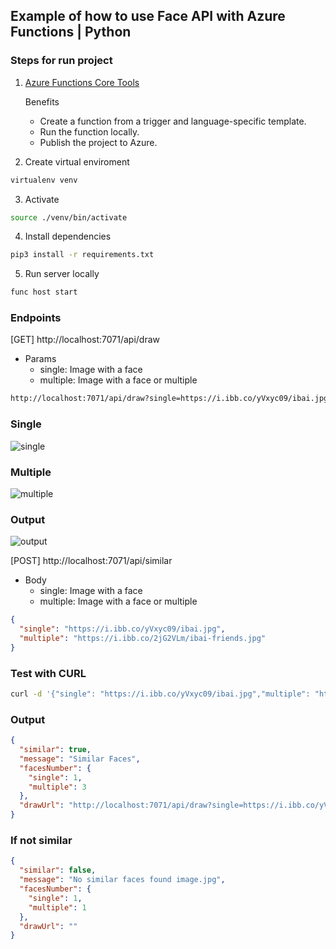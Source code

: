## Example of how to use Face API with Azure Functions | Python

### Steps for run project

1. [Azure Functions Core Tools](https://docs.microsoft.com/en-us/azure/azure-functions/functions-run-local)

   Benefits

   - Create a function from a trigger and language-specific template.
   - Run the function locally.
   - Publish the project to Azure.

2. Create virtual enviroment

```bash
virtualenv venv
```

3. Activate

```bash
source ./venv/bin/activate
```

4. Install dependencies

```bash
pip3 install -r requirements.txt
```

5. Run server locally

```bash
func host start
```

### Endpoints

[GET] http://localhost:7071/api/draw

- Params
  - single: Image with a face
  - multiple: Image with a face or multiple

```bash
http://localhost:7071/api/draw?single=https://i.ibb.co/yVxyc09/ibai.jpg&multiple=https://i.ibb.co/2jG2VLm/ibai-friends.jpg
```

### Single

![single](https://i.ibb.co/yVxyc09/ibai.jpg)

### Multiple

![multiple](https://i.ibb.co/2jG2VLm/ibai-friends.jpg)

### Output

![output](https://i.ibb.co/3zmzVZD/draw.jpg)

[POST] http://localhost:7071/api/similar

- Body
  - single: Image with a face
  - multiple: Image with a face or multiple

```json
{
  "single": "https://i.ibb.co/yVxyc09/ibai.jpg",
  "multiple": "https://i.ibb.co/2jG2VLm/ibai-friends.jpg"
}
```

### Test with CURL

```bash
curl -d '{"single": "https://i.ibb.co/yVxyc09/ibai.jpg","multiple": "https://i.ibb.co/2jG2VLm/ibai-friends.jpg"}' -H "Content-Type: application/json" -X POST http://localhost:7071/api/similar
```

### Output

```json
{
  "similar": true,
  "message": "Similar Faces",
  "facesNumber": {
    "single": 1,
    "multiple": 3
  },
  "drawUrl": "http://localhost:7071/api/draw?single=https://i.ibb.co/yVxyc09/ibai.jpg&multiple=https://i.ibb.co/2jG2VLm/ibai-friends.jpg"
}
```

### If not similar

```json
{
  "similar": false,
  "message": "No similar faces found image.jpg",
  "facesNumber": {
    "single": 1,
    "multiple": 1
  },
  "drawUrl": ""
}
```
